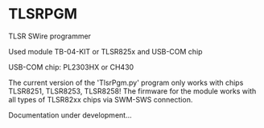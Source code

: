 # TLSRPGM
TLSR SWire programmer

Used module TB-04-KIT or TLSR825x and USB-COM chip

USB-COM chip: PL2303HX or CH430

The current version of the 'TlsrPgm.py' program only works with chips TLSR8251, TLSR8253, TLSR8258!
The firmware for the module works with all types of TLSR82xx chips via SWM-SWS connection.


Documentation under development...

